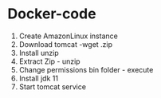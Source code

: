 # Docker-code

1. Create AmazonLinux instance
2. Download tomcat -wget .zip
3. Install unzip
4. Extract Zip - unzip
5. Change permissions bin folder - execute
6. Install jdk 11
7. Start tomcat service

